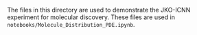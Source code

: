 The files in this directory are used to demonstrate the JKO-ICNN experiment for molecular discovery.
These files are used in `notebooks/Molecule_Distribution_PDE.ipynb`.